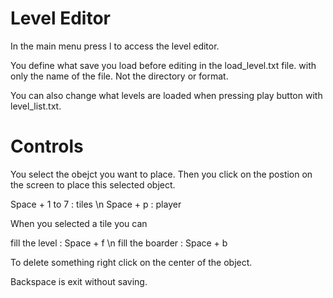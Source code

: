 # Level Editor

In the main menu press l to access the level editor.

You define what save you load before editing in the load_level.txt file. with only the name of the file. Not the directory or format.

You can also change what levels are loaded when pressing play button with level_list.txt.

# Controls 
You select the obejct you want to place. 
Then you click on the postion on the screen to place this selected object.

Space + 1 to 7 : tiles \n
Space + p : player

When you selected a tile you can

fill the level : Space + f \n
fill the boarder : Space + b

To delete something right click on the center of the object.

Backspace is exit without saving.

